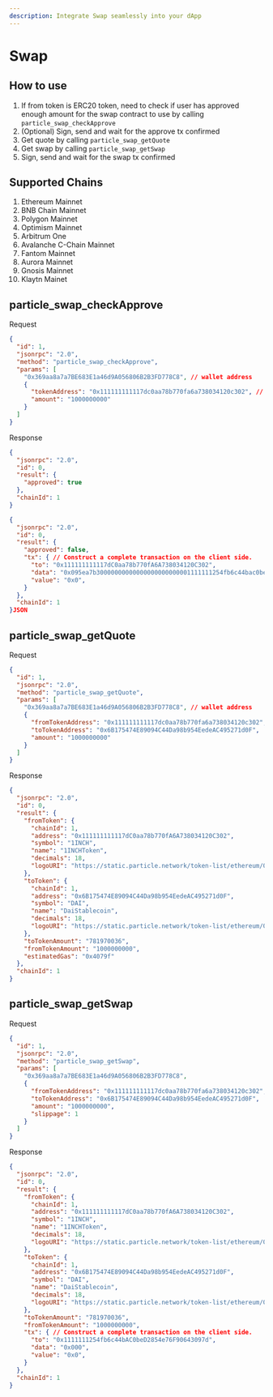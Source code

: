 ```yaml
---
description: Integrate Swap seamlessly into your dApp
---
```


# Swap

## How to use

1. If from token is ERC20 token, need to check if user has approved enough amount for the swap contract to use by calling `particle_swap_checkApprove`
2. (Optional) Sign, send and wait for the approve tx confirmed
3. Get quote by calling `particle_swap_getQuote`
4. Get swap by calling `particle_swap_getSwap`
5. Sign, send and wait for the swap tx confirmed

## Supported Chains

1. Ethereum Mainnet
2. BNB Chain Mainnet
3. Polygon Mainnet
4. Optimism Mainnet
5. Arbitrum One
6. Avalanche C-Chain Mainnet
7. Fantom Mainnet
8. Aurora Mainnet
9. Gnosis Mainnet
10. Klaytn Mainet

## particle\_swap\_checkApprove

Request

```json
{
  "id": 1,
  "jsonrpc": "2.0",
  "method": "particle_swap_checkApprove",
  "params": [
    "0x369aa8a7a7BE683E1a46d9A056806B2B3FD778C8", // wallet address
    {
      "tokenAddress": "0x111111111117dc0aa78b770fa6a738034120c302", // from token address
      "amount": "1000000000"
    }
  ]
}
```

Response

```json
{
  "jsonrpc": "2.0",
  "id": 0,
  "result": {
    "approved": true
  },
  "chainId": 1
}
```

```json
{
  "jsonrpc": "2.0",
  "id": 0,
  "result": {
    "approved": false,
    "tx": { // Construct a complete transaction on the client side.
      "to": "0x111111111117dC0aa78b770fA6A738034120C302",
      "data": "0x095ea7b30000000000000000000000001111111254fb6c44bac0bed2854e76f90643097d000000000000000000000000000000000000000000000000000000003b9aca00",
      "value": "0x0",
    }
  },
  "chainId": 1
}JSON
```

## particle\_swap\_getQuote

Request

```json
{
  "id": 1,
  "jsonrpc": "2.0",
  "method": "particle_swap_getQuote",
  "params": [
    "0x369aa8a7a7BE683E1a46d9A056806B2B3FD778C8", // wallet address
    {
      "fromTokenAddress": "0x111111111117dc0aa78b770fa6a738034120c302",
      "toTokenAddress": "0x6B175474E89094C44Da98b954EedeAC495271d0F",
      "amount": "1000000000"
    }
  ]
}
```

Response

```json
{
  "jsonrpc": "2.0",
  "id": 0,
  "result": {
    "fromToken": {
      "chainId": 1,
      "address": "0x111111111117dC0aa78b770fA6A738034120C302",
      "symbol": "1INCH",
      "name": "1INCHToken",
      "decimals": 18,
      "logoURI": "https://static.particle.network/token-list/ethereum/0x111111111117dC0aa78b770fA6A738034120C302.png"
    },
    "toToken": {
      "chainId": 1,
      "address": "0x6B175474E89094C44Da98b954EedeAC495271d0F",
      "symbol": "DAI",
      "name": "DaiStablecoin",
      "decimals": 18,
      "logoURI": "https://static.particle.network/token-list/ethereum/0x6B175474E89094C44Da98b954EedeAC495271d0F.png"
    },
    "toTokenAmount": "781970036",
    "fromTokenAmount": "1000000000",
    "estimatedGas": "0x4079f"
  },
  "chainId": 1
}
```

## particle\_swap\_getSwap

Request

```json
{
  "id": 1,
  "jsonrpc": "2.0",
  "method": "particle_swap_getSwap",
  "params": [
    "0x369aa8a7a7BE683E1a46d9A056806B2B3FD778C8",
    {
      "fromTokenAddress": "0x111111111117dc0aa78b770fa6a738034120c302",
      "toTokenAddress": "0x6B175474E89094C44Da98b954EedeAC495271d0F",
      "amount": "1000000000",
      "slippage": 1
    }
  ]
}
```

Response

```json
{
  "jsonrpc": "2.0",
  "id": 0,
  "result": {
    "fromToken": {
      "chainId": 1,
      "address": "0x111111111117dC0aa78b770fA6A738034120C302",
      "symbol": "1INCH",
      "name": "1INCHToken",
      "decimals": 18,
      "logoURI": "https://static.particle.network/token-list/ethereum/0x111111111117dC0aa78b770fA6A738034120C302.png"
    },
    "toToken": {
      "chainId": 1,
      "address": "0x6B175474E89094C44Da98b954EedeAC495271d0F",
      "symbol": "DAI",
      "name": "DaiStablecoin",
      "decimals": 18,
      "logoURI": "https://static.particle.network/token-list/ethereum/0x6B175474E89094C44Da98b954EedeAC495271d0F.png"
    },
    "toTokenAmount": "781970036",
    "fromTokenAmount": "1000000000",
    "tx": { // Construct a complete transaction on the client side.
      "to": "0x1111111254fb6c44bAC0beD2854e76F90643097d",
      "data": "0x000",
      "value": "0x0",
    }
  },
  "chainId": 1
}
```
